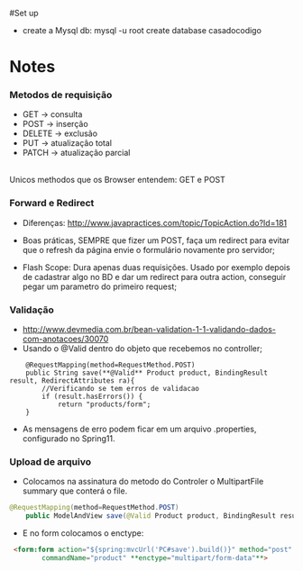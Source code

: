 #Set up
 - create a Mysql db: 
 mysql -u root 
 create database casadocodigo

# Notes 

### Metodos de requisição
- GET    -> consulta
- POST   -> inserção	
- DELETE -> exclusão
- PUT    -> atualização total
- PATCH  -> atualização parcial
<br>
Unicos methodos que os Browser entendem: GET e POST
 
### Forward e Redirect
- Diferenças: http://www.javapractices.com/topic/TopicAction.do?Id=181

- Boas práticas, SEMPRE que fizer um POST, faça um redirect para evitar que o refresh da página envie o formulário novamente pro servidor; 
 
- Flash Scope: Dura apenas duas requisições. Usado por exemplo depois de cadastrar algo no BD e dar um redirect para outra action, conseguir pegar um parametro do primeiro request; 
 
### Validação
- http://www.devmedia.com.br/bean-validation-1-1-validando-dados-com-anotacoes/30070
- Usando o @Valid dentro do objeto que recebemos no controller;
```
	@RequestMapping(method=RequestMethod.POST)
	public String save(**@Valid** Product product, BindingResult result, RedirectAttributes ra){
		//Verificando se tem erros de validacao
		if (result.hasErrors()) {
			return "products/form";
	}
```
- As mensagens de erro podem ficar em um arquivo .properties, configurado no Spring11.

### Upload de arquivo
- Colocamos na assinatura do metodo do Controler o MultipartFile summary que conterá o file.
```java
@RequestMapping(method=RequestMethod.POST)
	public ModelAndView save(@Valid Product product, BindingResult result, RedirectAttributes ra, **MultipartFile summary**){
```
 - E no form colocamos o enctype:
```html 
 <form:form action="${spring:mvcUrl('PC#save').build()}" method="post"
		commandName="product" **enctype="multipart/form-data"**>
```